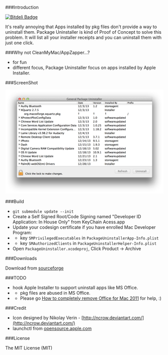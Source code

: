 ###Introduction

[![Bitdeli Badge](https://d2weczhvl823v0.cloudfront.net/hewigovens/packageuninstaller/trend.png)](https://bitdeli.com/free "Bitdeli Badge")

It's really annoying that Apps installed by pkg files don't provide a way to uninstall them. Package Uninstaller is kind of Proof of Concept to solve this problem. It will list all your installer receipts and you can uninstall them with just one click.

###Why not CleanMyMac/AppZapper...?

* for fun
* different focus, Package Uninstaller focus on apps installed by Apple Installer.

###ScreenShot

<img src="doc/overview.png">

###Build

* `git submodule update --init`
* Create a Self Signed Root/Code Signing named "Developer ID Application: In House Only" from KeyChain Acess.app
* Update your codesign certificate if you have enrolled Mac Developer Program:
* * key `SMPrivilegedExecutables` in `PackageUninstallerApp-Info.plist`
* * key `SMAuthorizedClients` in `PackageUninstallerHelper-Info.plist`
* Open `PackageUninstaller.xcodeproj`, Click Product -> Archive

###Downloads

Download from [sourceforge](http://sourceforge.net/projects/packageuninstaller/files/latest/download)

###TODO

* hook Apple Installer to support uninstall apps like MS Office.
* * pkg files are abused in MS Office.
* * Please go [How to completely remove Office for Mac 2011](http://support.microsoft.com/kb/2398768) for help, :)

###Credit
* Icon designed by Nikolay Verin - [http://ncrow.deviantart.com/](http://ncrow.deviantart.com/)
* launchctl from [opensource.apple.com](http://www.opensource.apple.com/source/launchd/launchd-442.26.2/)

###License

The MIT License (MIT)